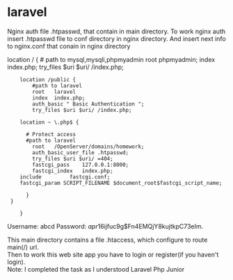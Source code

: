 # laravel
Nginx auth file .htpasswd, that contain in main directory. To work nginx auth insert .htpasswd file to conf directory in nginx directory.
And insert next info to nginx.conf that conain in nginx directory

 location / {
            # path to mysql,mysqli,phpmyadmin
            root   phpmyadmin; 
            index  index.php;
	        try_files $uri $uri/ /index.php;       

        location /public {
            #path to laravel
            root   laravel 
            index  index.php;
 	        auth_basic " Basic Authentication ";
  	        try_files $uri $uri/ /index.php;
            
        location ~ \.php$ {

  		  # Protect access
          #path to laravel
 	        root   /OpenServer/domains/homework;    
	        auth_basic_user_file .htpasswd;
  	        try_files $uri $uri/ =404;
	        fastcgi_pass    127.0.0.1:8000;
	        fastcgi_index   index.php;
 		include         fastcgi.conf;
		fastcgi_param SCRIPT_FILENAME $document_root$fastcgi_script_name;
  		
          }
     }
       
        }
Username: abcd
Password: $apr1$6ijfuc9g$Fn4EMQjY8kujtkpC73eIm.


This main directory contains a file .htaccess, which configure to route main(/) url.<br>
Then to work this web site app you have to login or register(if you haven't login).<br>
Note: I completed the task as I understood
Laravel Php Junior
